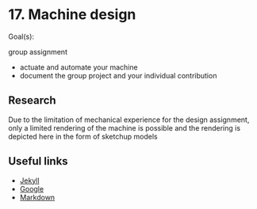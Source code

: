 # 17. Machine design

Goal(s):

group assignment
   - actuate and automate your machine
   - document the group project and your individual contribution

## Research

Due to the limitation of mechanical experience for the design assignment, only a limited rendering of the machine is possible and the rendering is depicted here in the form of sketchup models


## Useful links

- [Jekyll](http://jekyll.org)
- [Google](http://google.com)
- [Markdown](https://en.wikipedia.org/wiki/Markdown)